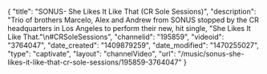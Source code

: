 {
    "title": "SONUS- She Likes It Like That (CR Sole Sessions)",
    "description": "Trio of brothers Marcelo, Alex and Andrew from SONUS stopped by the CR headquarters in Los Angeles to perform their new, hit single, \"She Likes It Like That.\"\n#CRSoleSessions",
    "channelid": "195859",
    "videoid": "3764047",
    "date_created": "1409879259",
    "date_modified": "1470255027",
    "type": "captivate",
    "layout": "channelVideo",
    "url": "\/music\/sonus-she-likes-it-like-that-cr-sole-sessions\/195859-3764047"
}